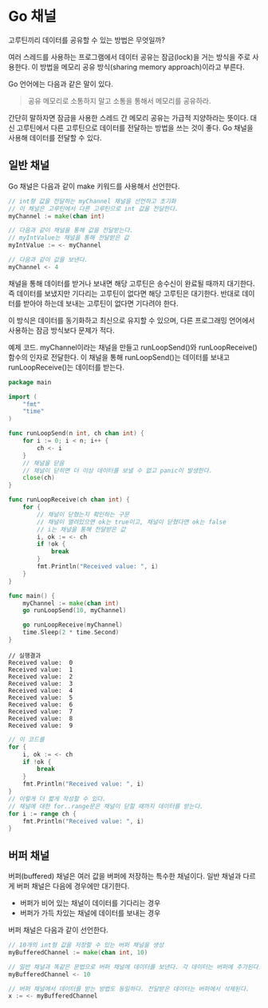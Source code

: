 # Go 채널

고루틴끼리 데이터를 공유할 수 있는 방법은 무엇일까?

여러 스레드를 사용하는 프로그램에서 데이터 공유는 잠금(lock)을 거는 방식을 주로 사용한다. 이 방법을 메모리 공유 방식(sharing memory approach)이라고 부른다.

Go 언어에는 다음과 같은 말이 있다.

> 공유 메모리로 소통하지 말고 소통을 통해서 메모리를 공유하라.

간단히 말하자면 잠금을 사용한 스레드 간 메모리 공유는 가급적 지양하라는 뜻이다. 대신 고루틴에서 다른 고루틴으로 데이터를 전달하는 방법을 쓰는 것이 좋다. Go 채널을 사용해 데이터를 전달할 수 있다.


## 일반 채널

Go 채널은 다음과 같이 make 키워드를 사용해서 선언한다.

```go
// int형 값을 전달하는 myChannel 채널을 선언하고 초기화
// 이 채널은 고루틴에서 다른 고루틴으로 int 값을 전달한다.
myChannel := make(chan int)

// 다음과 같이 채널을 통해 값을 전달받는다.
// myIntValue는 채널을 통해 전달받은 값
myIntValue := <- myChannel

// 다음과 같이 값을 보낸다.
myChannel <- 4
```

채널을 통해 데이터를 받거나 보내면 해당 고루틴은 송수신이 완료될 때까지 대기한다. 즉 데이터를 보냈지만 기다리는 고루틴이 없다면 해당 고루틴은 대기한다. 반대로 데이터를 받아야 하는데 보내는 고루틴이 없다면 기다려야 한다.

이 방식은 데이터를 동기화하고 최신으로 유지할 수 있으며, 다른 프로그래밍 언어에서 사용하는 잠금 방식보다 문제가 적다.

예제 코드. myChannel이라는 채널을 만들고 runLoopSend()와 runLoopReceive() 함수의 인자로 전달한다. 이 채널을 통해 runLoopSend()는 데이터를 보내고 runLoopReceive()는 데이터를 받는다.

```go
package main

import (
    "fmt"
    "time"
)

func runLoopSend(n int, ch chan int) {
    for i := 0; i < n; i++ {
        ch <- i
    }
    // 채널을 닫음
    // 채널이 닫히면 더 이상 데이터를 보낼 수 없고 panic이 발생한다.
    close(ch)
}

func runLoopReceive(ch chan int) {
    for {
        // 채널이 닫혔는지 확인하는 구문
        // 채널이 열려있으면 ok는 true이고, 채널이 닫혔다면 ok는 false
        // i는 채널을 통해 전달받은 값
        i, ok := <- ch
        if !ok {
            break
        }
        fmt.Println("Received value: ", i)
    }
}

func main() {
    myChannel := make(chan int)
    go runLoopSend(10, myChannel)

    go runLoopReceive(myChannel)
    time.Sleep(2 * time.Second)
}
```

```
// 실행결과
Received value:  0
Received value:  1
Received value:  2
Received value:  3
Received value:  4
Received value:  5
Received value:  6
Received value:  7
Received value:  8
Received value:  9
```

```go
// 이 코드를
for {
    i, ok := <- ch
    if !ok {
        break
    }
    fmt.Println("Received value: ", i)
}
// 이렇게 더 짧게 작성할 수 있다.
// 채널에 대한 for..range문은 채널이 닫힐 때까지 데이터를 받는다.
for i := range ch {
    fmt.Println("Received value: ", i)
}
```


## 버퍼 채널

버퍼(buffered) 채널은 여러 값을 버퍼에 저장하는 특수한 채널이다. 일반 채널과 다르게 버퍼 채널은 다음에 경우에만 대기한다.

- 버퍼가 비어 있는 채널이 데이터를 기다리는 경우
- 버퍼가 가득 차있는 채널에 데이터를 보내는 경우

버퍼 채널은 다음과 같이 선언한다.

```go
// 10개의 int형 값을 저장할 수 있는 버퍼 채널을 생성
myBufferedChannel := make(chan int, 10)

// 일반 채널과 똑같은 문법으로 버퍼 채널에 데이터를 보낸다. 각 데이터는 버퍼에 추가된다.
myBufferedChannel <- 10

// 버퍼 채널에서 데이터를 받는 방법도 동일하다. 전달받은 데이터는 버퍼에서 삭제된다.
x := <- myBufferedChannel
```